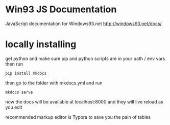 # Win93 JS Documentation
JavaScript documentation for Windows93.net http://windows93.net/docs/

# locally installing
get python and make sure pip and python scripts are in your path / env vars
then run
```
pip install mkdocs
```

then go to the folder with mkdocs.yml and run
```
mkdocs serve
```

now the docs will be available at localhost:8000 and they will live reload as you edit

recommended markup editor is Typora to save you the pain of tables
